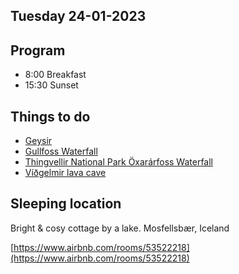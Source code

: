 ## Tuesday 24-01-2023

## Program

* 8:00 Breakfast
* 15:30 Sunset

## Things to do

* [Geysir](../Interesting%20places/Geysir.html)
* [Gullfoss Waterfall](../Interesting%20places/Gullfoss%20Waterfall.html)
* [Thingvellir National Park Öxarárfoss Waterfall](../Interesting%20places/Thingvellir%20National%20Park%20%C3%96xar%C3%A1rfoss%20Waterfall.html)
* [Víðgelmir lava cave](../Interesting%20places/V%C3%AD%C3%B0gelmir%20lava%20cave.html)

## Sleeping location

Bright & cosy cottage by a lake.
Mosfellsbær, Iceland

[https://www.airbnb.com/rooms/53522218](https://www.airbnb.com/rooms/53522218)
